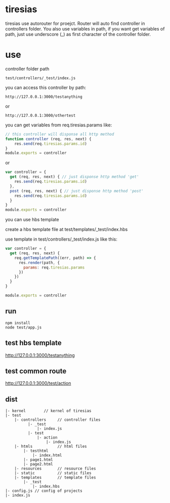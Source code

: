 # tiresias
tiresias use autorouter for proejct.
Router will auto find controller in controllers folder.
You also use variables in path, if you want get variables of path, just use underscore (_) as first character of the controller folder.

# use
controller folder path
```
test/controllers/_test/index.js
```

you can access this controller by path:
```
http://127.0.0.1:3000/testanything
```

or
```
http://127.0.0.1:3000/othertest
```

 you can get variables from req.tiresias.params like:

```javascript
// this controller will disponse all http method
function controller (req, res, next) {
    res.send(req.tiresias.params.id)
}
module.exports = controller
```
or 
```javascript
var controller = {
  get (req, res, next) { // just disponse http method 'get'
    res.send(req.tiresias.params.id)
  },
  post (req, res, next) { // just disponse http method 'post'
    res.send(req.tiresias.params.id)
  }
}
module.exports = controller
```

you can use hbs template

create a hbs template file at test/templates/_test/index.hbs

use template in test/controllers/_test/index.js like this:

``` javascript
var controller = { 
  get (req, res, next) {
    req.getTemplatePath((err, path) => {
      res.render(path, {
        params: req.tiresias.params
      })  
    })  
  }
}

module.exports = controller
```


## run
```
npm install
node test/app.js
```

## test hbs template
http://127.0.0.1:3000/testanything

## test common route
http://127.0.0.1:3000/test/action


## dist
```
|- kernel        // kernel of tiresias
|- test
    |- controllers     // controller files 
          |- _test
              |- index.js
          |- test
              |- action
                  |- index.js
    |- htmls           // html files
        |- testhtml
            |- index.html
        |- page1.html
        |- page2.html
    |- resources       // resource files
    |- static          // static files
    |- templates       // template files 
        |- _test
            |- index.hbs  
|- config.js // config of projects
|- index.js
```

